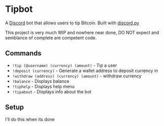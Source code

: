 # Tipbot
A [Discord](https://www.discord.gg) bot that allows users to tip Bitcoin.
Built with [discord.py](https://github.com/Rapptz/discord.py)

This project is very much WIP and nowhere near done, DO NOT expect and semblance of complete are competent code.
## Commands
- `!tip (@username) (currency) (amount)` - Tip a user
- `!deposit (currency)` - Generate a wallet address to deposit currency in
- `!withdraw (address) (currency) (amount)` - withdraw currency
- `!balance` - Displays balance
- `!tiphelp` - Displays help menu
- `!tipabout` - Displays info about the bot
## Setup
I'll do this when its done
